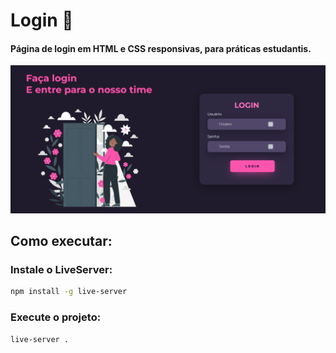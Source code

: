 # Login :tulip:

#### Página de login em HTML e CSS responsivas, para práticas estudantis. 

<img src="tela.png">


## Como executar:

### Instale o LiveServer:

```bash
npm install -g live-server
```

### Execute o projeto:

```bash
live-server .
```
